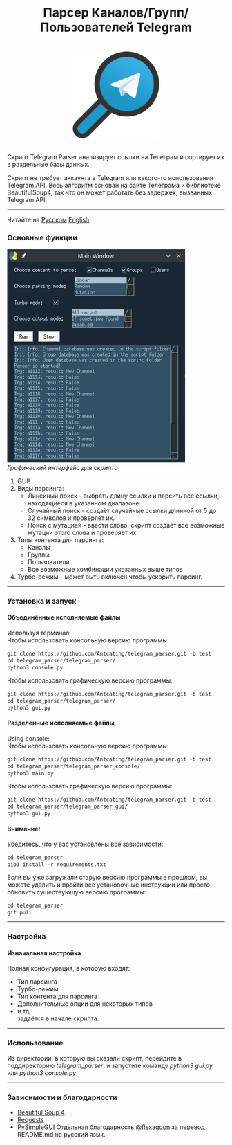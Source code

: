 # <p align="center">Парсер Каналов/Групп/Пользователей Telegram
# <p align="center"><img src="icon.png" alt="drawing" width="200"/>
Скрипт Telegram Parser анализирует ссылки на Телеграм и сортирует их в раздельные базы данных.


Скрипт не требует аккаунта в Telegram или какого-то использования Telegram API. Весь алгоритм основан на сайте Телеграма и библиотеке BeautifulSoup4, так что он может работать без задержек, вызванных Telegram API.

---

Читайте на [Русском](https://github.com/Antcating/telegram_parser/blob/main/README_ru.md) [English](https://github.com/Antcating/telegram_parser/blob/main/README.md)

### Основные функции

![gui_preview.png](gui_preview.png) <br />
*Графический интерфейс для скрипта*
1. GUI!
2. Виды парсинга:
    * Линейный поиск - выбрать длину ссылки и парсить все ссылки, находящиеся в указанном диапазоне.
    * Случайный поиск - создаёт случайные ссылки длинной от 5 до 32 символов и проверяет их.
    * Поиск с мутацией - ввести слово, скрипт создаёт все возможные мутации этого слова и проверяет их.
3. Типы контента для парсинга:
    * Каналы
    * Группы
    * Пользователи
    * Все возможные комбинации указанных выше типов 
4. Турбо-режим - может быть включен чтобы ускорить парсинг. 

---

### Установка и запуск
#### Объединённые исполняемые файлы
Используя терминал:<br />
Чтобы использовать консольную версию программы:
```
git clone https://github.com/Antcating/telegram_parser.git -b test
cd telegram_parser/telegram_parser/
python3 console.py
```
Чтобы использовать графическую версию программы:
```
git clone https://github.com/Antcating/telegram_parser.git -b test
cd telegram_parser/telegram_parser/
python3 gui.py
```

#### Разделенные исполняемые файлы
Using console:<br />
Чтобы использовать консольную версию программы:
```
git clone https://github.com/Antcating/telegram_parser.git -b test
cd telegram_parser/telegram_parser_console/
python3 main.py
```
Чтобы использовать графическую версию программы:
```
git clone https://github.com/Antcating/telegram_parser.git -b test
cd telegram_parser/telegram_parser_gui/
python3 gui.py
```
#### Внимание!
Убедитесь, что у вас установлены все зависимости:
```
cd telegram_parser
pip3 install -r requirements.txt
```
Если вы уже загружали старую версию программы в прошлом, вы можете удалить и пройти все установочные инструкции или просто обновить существующую версию программы:
```
cd telegram_parser
git pull
```
---

### Настройка

#### Изначальная настройка
Полная конфигурация, в которую входят:
* Тип парсинга
* Турбо-режим
* Тип контента для парсинга
* Дополнительные опции для некоторых типов
* и тд, <br />
задаётся в начале скрипта.

---

### Использование
Из директории, в которую вы сказали скрипт, перейдите в поддиректорию  _telegram_parser_, и запустите команду _python3 gui.py_ или _python3 console.py_

---

### Зависимости и благодарности
* [Beautiful Soup 4](https://www.crummy.com/software/BeautifulSoup/)
* [Requests](https://docs.python-requests.org/en/master/)
* [PySimpleGUI](https://github.com/PySimpleGUI/PySimpleGUI)
Отдельная благодарность [@flexagoon](t.me/flexagoon) за перевод README.md на русский язык.